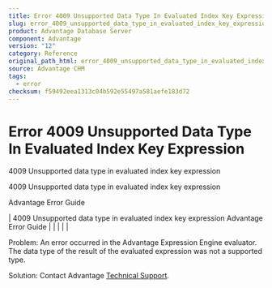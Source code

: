 ```yaml
---
title: Error 4009 Unsupported Data Type In Evaluated Index Key Expression
slug: error_4009_unsupported_data_type_in_evaluated_index_key_expression
product: Advantage Database Server
component: Advantage
version: "12"
category: Reference
original_path_html: error_4009_unsupported_data_type_in_evaluated_index_key_expression.htm
source: Advantage CHM
tags:
  - error
checksum: f59492eea1313c04b592e55497a581aefe183d72
---
```


# Error 4009 Unsupported Data Type In Evaluated Index Key Expression

4009 Unsupported data type in evaluated index key expression

4009 Unsupported data type in evaluated index key expression

Advantage Error Guide

| 4009 Unsupported data type in evaluated index key expression  Advantage Error Guide |  |  |  |  |

Problem: An error occurred in the Advantage Expression Engine evaluator. The data type of the result of the evaluated expression was not a supported type.

Solution: Contact Advantage [Technical Support](master_technical_support_u_s__and_canada.md).
